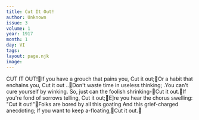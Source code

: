 ```yaml
---
title: Cut It Out!
author: Unknown
issue: 3
volume: 1
year: 1917
month: 1
day: VI
tags:
layout: page.njk
image:
---
```

CUT IT OUT!If you have a grouch that pains you, Cut it out;Or a habit that enchains you, Cut it out ..Don't waste time in useless thinking; .You can't cure yourself by winking. So, just can the foolish shrinking-Cut it out.If you're fond of sorrows telling, Cut it out;E]re you hear the chorus swelling: "Cut it out!"Folks are bored by all this goating And this grief-charged anecdoting; If you want to keep a-floating,Cut it out.
